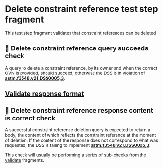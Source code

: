 # Delete constraint reference test step fragment

This test step fragment validates that constraint references can be deleted

## 🛑 Delete constraint reference query succeeds check

A query to delete a constraint reference, by its owner and when the correct OVN is provided, should succeed, otherwise the DSS is in violation of **[astm.f3548.v21.DSS0005,3](../../../../../../../requirements/astm/f3548/v21.md)**.

## [Validate response format](./delete_format.md)

## 🛑 Delete constraint reference response content is correct check

A successful constraint reference deletion query is expected to return a body, the content of which reflects the constraint reference at the moment of deletion.
If the content of the response does not correspond to what was requested, the DSS is failing to implement **[astm.f3548.v21.DSS0005,3](../../../../../../../requirements/astm/f3548/v21.md)**.

This check will usually be performing a series of sub-checks from the [validate](../validate) fragments.
